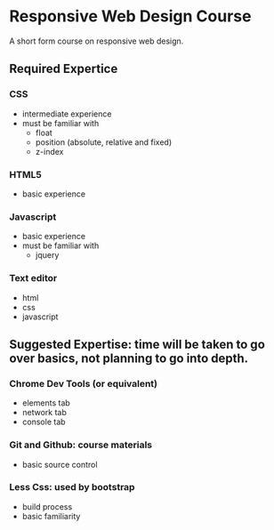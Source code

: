 # Responsive Web Design Course

A short form course on responsive web design.

## Required Expertice

### CSS
 - intermediate experience
 - must be familiar with
   - float
   - position (absolute, relative and fixed)
   - z-index

### HTML5
 - basic experience

### Javascript
 - basic experience
 - must be familiar with
   - jquery

### Text editor
 - html
 - css
 - javascript

## Suggested Expertise: time will be taken to go over basics, not planning to go into depth.

### Chrome Dev Tools (or equivalent)
 - elements tab
 - network tab
 - console tab

### Git and Github: course materials
 - basic source control

### Less Css: used by bootstrap
 - build process
 - basic familiarity

